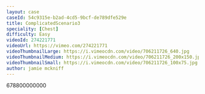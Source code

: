 ```yaml
---
layout: case
caseId: 54c9315e-b2ad-4cd5-9bcf-de789dfe529e
title: ComplicatedScenario3
speciality: [Chest]
difficulty: Easy
videoId: 274221771
videoUrl: https://vimeo.com/274221771
videoThumbnailLarge: https://i.vimeocdn.com/video/706211726_640.jpg
videoThumbnailMedium: https://i.vimeocdn.com/video/706211726_200x150.jpg
videoThumbnailSmall: https://i.vimeocdn.com/video/706211726_100x75.jpg
author: jamie mckniff
---
```


678800000000